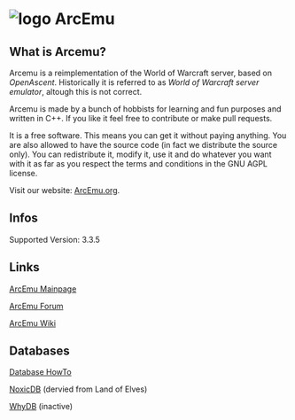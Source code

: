 ﻿# ![logo](http://arcemu.org/images/logo.png) ArcEmu

## What is Arcemu?

Arcemu is a reimplementation of the World of Warcraft server, based on *OpenAscent*.
Historically it is referred to as *World of Warcraft server emulator*,
altough this is not correct.

Arcemu is made by a bunch of hobbists for learning and fun purposes and written in C++.
If you like it feel free to contribute or make pull requests.

It is a free software. This means you can get it without paying anything. You are also
allowed to have the source code (in fact we distribute the source only). You can
redistribute it, modify it, use it and do whatever you want with it as far as you respect
the terms and conditions in the GNU AGPL license.

Visit our website: [ArcEmu.org](http://www.arcemu.org).


## Infos
Supported Version: 3.3.5


## Links

[ArcEmu Mainpage](http://www.arcemu.org)

[ArcEmu Forum](http://www.arcemu.org/forums/)

[ArcEmu Wiki](http://www.arcemu.org/wiki/Main_Page)


## Databases

[Database HowTo](http://www.arcemu.org/wiki/Database_setup)

[NoxicDB](https://github.com/NoxicCore/NoxicDB) (dervied from Land of Elves)

[WhyDB](http://www.whydb.org) (inactive)
